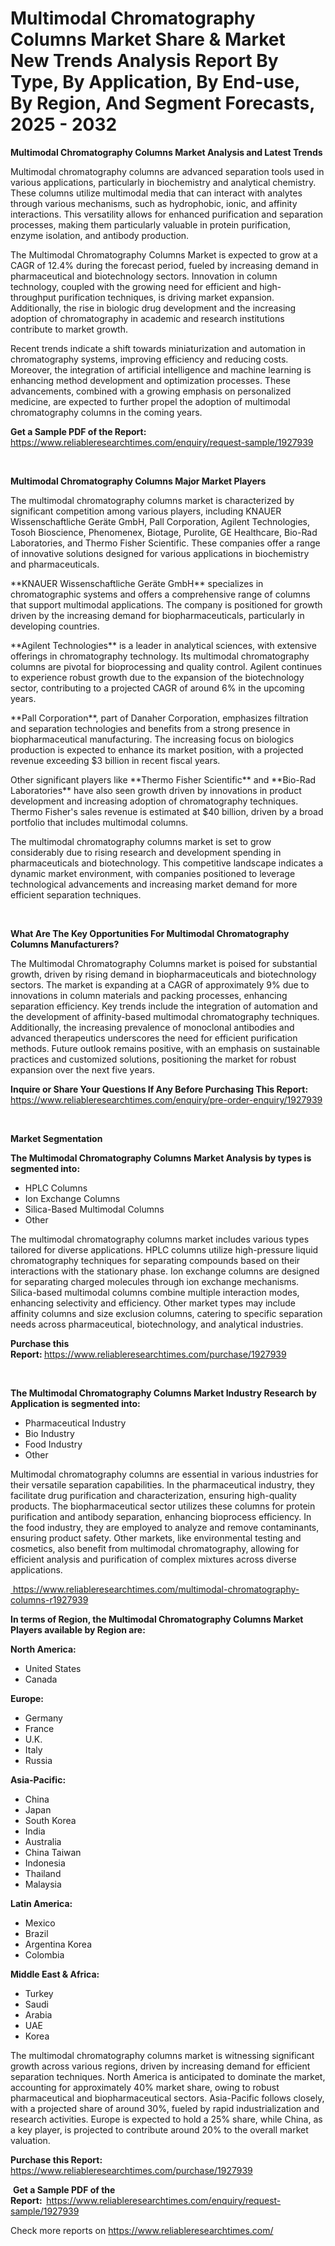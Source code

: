 <p><h1>Multimodal Chromatography Columns Market Share & Market New Trends Analysis Report By Type, By Application, By End-use, By Region, And Segment Forecasts, 2025 - 2032</h1></p><p><strong>Multimodal Chromatography Columns Market Analysis and Latest Trends</strong></p>
<p><p>Multimodal chromatography columns are advanced separation tools used in various applications, particularly in biochemistry and analytical chemistry. These columns utilize multimodal media that can interact with analytes through various mechanisms, such as hydrophobic, ionic, and affinity interactions. This versatility allows for enhanced purification and separation processes, making them particularly valuable in protein purification, enzyme isolation, and antibody production.</p><p>The Multimodal Chromatography Columns Market is expected to grow at a CAGR of 12.4% during the forecast period, fueled by increasing demand in pharmaceutical and biotechnology sectors. Innovation in column technology, coupled with the growing need for efficient and high-throughput purification techniques, is driving market expansion. Additionally, the rise in biologic drug development and the increasing adoption of chromatography in academic and research institutions contribute to market growth.</p><p>Recent trends indicate a shift towards miniaturization and automation in chromatography systems, improving efficiency and reducing costs. Moreover, the integration of artificial intelligence and machine learning is enhancing method development and optimization processes. These advancements, combined with a growing emphasis on personalized medicine, are expected to further propel the adoption of multimodal chromatography columns in the coming years.</p></p>
<p><strong>Get a Sample PDF of the Report:&nbsp;</strong> <a href="https://www.reliableresearchtimes.com/enquiry/request-sample/1927939?utm_campaign=2205&utm_medium=2&utm_source=Github&utm_content=ia&utm_term=28032025&utm_id=multimodal-chromatography-columns">https://www.reliableresearchtimes.com/enquiry/request-sample/1927939</a></p>
<p>&nbsp;</p>
<p><strong>Multimodal Chromatography Columns Major Market Players</strong></p>
<p><p>The multimodal chromatography columns market is characterized by significant competition among various players, including KNAUER Wissenschaftliche Geräte GmbH, Pall Corporation, Agilent Technologies, Tosoh Bioscience, Phenomenex, Biotage, Purolite, GE Healthcare, Bio-Rad Laboratories, and Thermo Fisher Scientific. These companies offer a range of innovative solutions designed for various applications in biochemistry and pharmaceuticals.</p><p>**KNAUER Wissenschaftliche Geräte GmbH** specializes in chromatographic systems and offers a comprehensive range of columns that support multimodal applications. The company is positioned for growth driven by the increasing demand for biopharmaceuticals, particularly in developing countries.</p><p>**Agilent Technologies** is a leader in analytical sciences, with extensive offerings in chromatography technology. Its multimodal chromatography columns are pivotal for bioprocessing and quality control. Agilent continues to experience robust growth due to the expansion of the biotechnology sector, contributing to a projected CAGR of around 6% in the upcoming years.</p><p>**Pall Corporation**, part of Danaher Corporation, emphasizes filtration and separation technologies and benefits from a strong presence in biopharmaceutical manufacturing. The increasing focus on biologics production is expected to enhance its market position, with a projected revenue exceeding $3 billion in recent fiscal years.</p><p>Other significant players like **Thermo Fisher Scientific** and **Bio-Rad Laboratories** have also seen growth driven by innovations in product development and increasing adoption of chromatography techniques. Thermo Fisher's sales revenue is estimated at $40 billion, driven by a broad portfolio that includes multimodal columns.</p><p>The multimodal chromatography columns market is set to grow considerably due to rising research and development spending in pharmaceuticals and biotechnology. This competitive landscape indicates a dynamic market environment, with companies positioned to leverage technological advancements and increasing market demand for more efficient separation techniques.</p></p>
<p>&nbsp;</p>
<p><strong>What Are The Key Opportunities For Multimodal Chromatography Columns Manufacturers?</strong></p>
<p><p>The Multimodal Chromatography Columns market is poised for substantial growth, driven by rising demand in biopharmaceuticals and biotechnology sectors. The market is expanding at a CAGR of approximately 9% due to innovations in column materials and packing processes, enhancing separation efficiency. Key trends include the integration of automation and the development of affinity-based multimodal chromatography techniques. Additionally, the increasing prevalence of monoclonal antibodies and advanced therapeutics underscores the need for efficient purification methods. Future outlook remains positive, with an emphasis on sustainable practices and customized solutions, positioning the market for robust expansion over the next five years.</p></p>
<p><strong>Inquire or Share Your Questions If Any Before Purchasing This Report:</strong> <a href="https://www.reliableresearchtimes.com/enquiry/pre-order-enquiry/1927939?utm_campaign=2205&utm_medium=2&utm_source=Github&utm_content=ia&utm_term=28032025&utm_id=multimodal-chromatography-columns">https://www.reliableresearchtimes.com/enquiry/pre-order-enquiry/1927939</a></p>
<p>&nbsp;</p>
<p><strong>Market Segmentation</strong></p>
<p><strong>The Multimodal Chromatography Columns Market Analysis by types is segmented into:</strong></p>
<p><ul><li>HPLC Columns</li><li>Ion Exchange Columns</li><li>Silica-Based Multimodal Columns</li><li>Other</li></ul></p>
<p><p>The multimodal chromatography columns market includes various types tailored for diverse applications. HPLC columns utilize high-pressure liquid chromatography techniques for separating compounds based on their interactions with the stationary phase. Ion exchange columns are designed for separating charged molecules through ion exchange mechanisms. Silica-based multimodal columns combine multiple interaction modes, enhancing selectivity and efficiency. Other market types may include affinity columns and size exclusion columns, catering to specific separation needs across pharmaceutical, biotechnology, and analytical industries.</p></p>
<p><strong>Purchase this Report:&nbsp;</strong><a href="https://www.reliableresearchtimes.com/purchase/1927939?utm_campaign=2205&utm_medium=2&utm_source=Github&utm_content=ia&utm_term=28032025&utm_id=multimodal-chromatography-columns">https://www.reliableresearchtimes.com/purchase/1927939</a></p>
<p>&nbsp;</p>
<p><strong>The Multimodal Chromatography Columns Market Industry Research by Application is segmented into:</strong></p>
<p><ul><li>Pharmaceutical Industry</li><li>Bio Industry</li><li>Food Industry</li><li>Other</li></ul></p>
<p><p>Multimodal chromatography columns are essential in various industries for their versatile separation capabilities. In the pharmaceutical industry, they facilitate drug purification and characterization, ensuring high-quality products. The biopharmaceutical sector utilizes these columns for protein purification and antibody separation, enhancing bioprocess efficiency. In the food industry, they are employed to analyze and remove contaminants, ensuring product safety. Other markets, like environmental testing and cosmetics, also benefit from multimodal chromatography, allowing for efficient analysis and purification of complex mixtures across diverse applications.</p></p>
<p><a href="https://www.reliableresearchtimes.com/multimodal-chromatography-columns-r1927939?utm_campaign=2205&utm_medium=2&utm_source=Github&utm_content=ia&utm_term=28032025&utm_id=multimodal-chromatography-columns">&nbsp;https://www.reliableresearchtimes.com/multimodal-chromatography-columns-r1927939</a></p>
<p><strong>In terms of Region, the Multimodal Chromatography Columns Market Players available by Region are:</strong></p>
<p>
    <p> <strong> North America: </strong>
        <ul>
            <li>United States</li>
            <li>Canada</li>
        </ul>
        </p> 
    <p> <strong> Europe: </strong>
        <ul>
            <li>Germany</li>
            <li>France</li>
            <li>U.K.</li>
            <li>Italy</li>
            <li>Russia</li>
        </ul>
        </p> 
    <p> <strong> Asia-Pacific: </strong>
        <ul>
            <li>China</li>
            <li>Japan</li>
            <li>South Korea</li>
            <li>India</li>
            <li>Australia</li>
            <li>China Taiwan</li>
            <li>Indonesia</li>
            <li>Thailand</li>
            <li>Malaysia</li>
        </ul>
        </p> 
    <p> <strong> Latin America: </strong>
        <ul>
            <li>Mexico</li>
            <li>Brazil</li>
            <li>Argentina Korea</li>
            <li>Colombia</li>
        </ul>
        </p> 
    <p> <strong> Middle East & Africa: </strong>
        <ul>
            <li>Turkey</li>
            <li>Saudi</li>
            <li>Arabia</li>
            <li>UAE</li>
            <li>Korea</li>
        </ul>
    </p>
    </p>
<p><p>The multimodal chromatography columns market is witnessing significant growth across various regions, driven by increasing demand for efficient separation techniques. North America is anticipated to dominate the market, accounting for approximately 40% market share, owing to robust pharmaceutical and biopharmaceutical sectors. Asia-Pacific follows closely, with a projected share of around 30%, fueled by rapid industrialization and research activities. Europe is expected to hold a 25% share, while China, as a key player, is projected to contribute around 20% to the overall market valuation.</p></p>
<p><strong>Purchase this Report: </strong><a href="https://www.reliableresearchtimes.com/purchase/1927939?utm_campaign=2205&utm_medium=2&utm_source=Github&utm_content=ia&utm_term=28032025&utm_id=multimodal-chromatography-columns">https://www.reliableresearchtimes.com/purchase/1927939</a></p>
<p>&nbsp;<strong>Get a Sample PDF of the Report:&nbsp;&nbsp;</strong><a href="https://www.reliableresearchtimes.com/enquiry/request-sample/1927939?utm_campaign=2205&utm_medium=2&utm_source=Github&utm_content=ia&utm_term=28032025&utm_id=multimodal-chromatography-columns">https://www.reliableresearchtimes.com/enquiry/request-sample/1927939</a></p>
<p><strong></strong></p>
<p>Check more reports on <a href="https://www.reliableresearchtimes.com/?utm_campaign=2205&utm_medium=2&utm_source=Github&utm_content=ia&utm_term=28032025&utm_id=multimodal-chromatography-columns">https://www.reliableresearchtimes.com/</a></p>